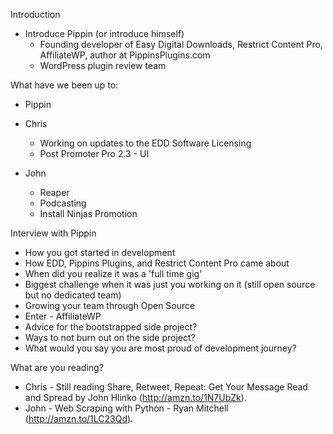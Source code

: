 Introduction

* Introduce Pippin (or introduce himself)
  * Founding developer of Easy Digital Downloads, Restrict Content Pro, AffiliateWP, author at PippinsPlugins.com
  * WordPress plugin review team

What have we been up to:

* Pippin

* Chris
  * Working on updates to the EDD Software Licensing
  * Post Promoter Pro 2.3 -  UI

* John
  * Reaper
  * Podcasting
  * Install Ninjas Promotion

Interview with Pippin

* How you got started in development
* How EDD, Pippins Plugins, and Restrict Content Pro came about
* When did you realize it was a 'full time gig'
* Biggest challenge when it was just you working on it (still open source but no dedicated team)
* Growing your team through Open Source
* Enter - AffiliateWP
* Advice for the bootstrapped side project?
* Ways to not burn out on the side project?
* What would you say you are most proud of development journey?

What are you reading?

* Chris - Still reading Share, Retweet, Repeat: Get Your Message Read and Spread by John Hlinko (http://amzn.to/1N7UbZk).
* John - Web Scraping with Python - Ryan Mitchell (http://amzn.to/1LC23Qd).
